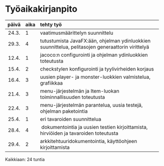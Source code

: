 # Työaikakirjanpito

| päivä | aika | tehty työ |
| :---: | :----|:----------|
| 24.3. | 1    | vaatimusmäärittelyn suunnittelu |
| 29.3. | 4    | tutustumista JavaFX:ään, ohjelman ydinluokkien suunnittelua, pelitasojen generaattorin virittelyä |
| 12.4. | 1    | jacoco:n configurointi ja ohjelman ydinluokkien toteutusta |
| 15.4. | 2    | checkstylen konfigurointi ja tyylivirheiden korjaus |
| 16.4. | 3    | uusien player- ja monster-luokkien valmistelua, grafiikkaa |
| 21.4. | 3    | menu-järjestelmän ja Item-luokan toiminnallisuuden toteutusta |
| 22.4. | 3    | menu-järjestelmän parantelua, uusia testejä, ohjelman paketointia |
| 25.4. | 1    | eri tavaroiden suunnittelua |
| 28.4. | 4    | dokumentointia ja uusien testien kirjoittamista, hirviöiden ja tavaroiden toteutusta |
| 29.4. | 2    | arkkitehtuuridokumentointia, käyttöohjeen kirjoittamista |

Kaikkiaan: 24 tuntia
